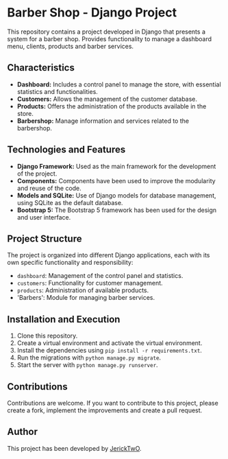 # Barber Shop - Django Project

This repository contains a project developed in Django that presents a system for a barber shop. Provides functionality to manage a dashboard menu, clients, products and barber services.

## Characteristics

- **Dashboard:** Includes a control panel to manage the store, with essential statistics and functionalities.
- **Customers:** Allows the management of the customer database.
- **Products:** Offers the administration of the products available in the store.
- **Barbershop:** Manage information and services related to the barbershop.

## Technologies and Features

- **Django Framework:** Used as the main framework for the development of the project.
- **Components:** Components have been used to improve the modularity and reuse of the code.
- **Models and SQLite:** Use of Django models for database management, using SQLite as the default database.
- **Bootstrap 5:** The Bootstrap 5 framework has been used for the design and user interface.

## Project Structure

The project is organized into different Django applications, each with its own specific functionality and responsibility:

- `dashboard`: Management of the control panel and statistics.
- `customers`: Functionality for customer management.
- `products`: Administration of available products.
- 'Barbers': Module for managing barber services.

## Installation and Execution

1. Clone this repository.
2. Create a virtual environment and activate the virtual environment.
3. Install the dependencies using `pip install -r requirements.txt`.
4. Run the migrations with `python manage.py migrate`.
5. Start the server with `python manage.py runserver`.

## Contributions

Contributions are welcome. If you want to contribute to this project, please create a fork, implement the improvements and create a pull request.

## Author

This project has been developed by [JerickTwO](https://github.com/JerickTwO).